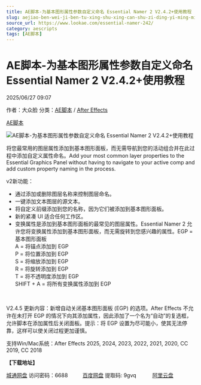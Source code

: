 ```yaml
---
title: AE脚本-为基本图形属性参数自定义命名 Essential Namer 2 V2.4.2+使用教程
slug: aejiao-ben-wei-ji-ben-tu-xing-shu-xing-can-shu-zi-ding-yi-ming-ming-essential-namer-2-v2-4-2-shi-yong-jiao-cheng
source_url: https://www.lookae.com/essential-namer-242/
category: aescripts
tags: [AE脚本]
---
```

# AE脚本-为基本图形属性参数自定义命名 Essential Namer 2 V2.4.2+使用教程

2025/06/27 09:07

作者：大众脸
分类：[AE脚本](https://www.lookae.com/after-effects/aescripts/) / [After Effects](https://www.lookae.com/after-effects/)

[AE脚本](https://www.lookae.com/tag/ae%e8%84%9a%e6%9c%ac/)

![AE脚本-为基本图形属性参数自定义命名 Essential Namer 2 V2.4.2+使用教程](https://www.lookae.com/wp-content/uploads/2022/06/Essential-Namer-2.jpg "AE脚本-为基本图形属性参数自定义命名 Essential Namer 2 V2.4.2+使用教程-LookAE.com")

将您最常用的图层属性添加到基本图形面板，而无需导航到您的活动组合并在此过程中添加自定义属性命名。Add your most common layer properties to the Essential Graphics Panel without having to navigate to your active comp and add custom property naming in the process.

v2新功能：

* 通过添加或删除图层名称来控制图层命名。
* 一键添加文本图层的源文本。
* 将自定义前缀添加到您的名称，因为它们被添加到基本图形面板。
* 新的紧凑 UI 适合任何工作区。
* 变换属性是添加到基本图形面板的最常见的图层属性。Essential Namer 2 允许您将变换属性添加到基本图形面板，而无需旋转到您感兴趣的属性。EGP = 基本图形面板  
  A = 将锚点添加到 EGP  
  P = 将位置添加到 EGP  
  S = 将缩放添加到 EGP  
  R = 将旋转添加到 EGP  
  T = 将不透明度添加到 EGP  
  SHIFT + A = 将所有变换属性添加到 EGP

[﻿﻿﻿](https://cloud.video.taobao.com//play/u/705956171/p/1/e/6/t/1/363310495140.mp4)

V2.4.5 更新内容：新增自动关闭基本图形面板 (EGP) 的选项。After Effects 不允许在未打开 EGP 的情况下向其添加属性，因此添加了一个名为“自动”的复选框，允许脚本在添加属性后关闭面板。提示：将 EGP 设置为尽可能小，使其无法停靠，这样可以使关闭过程更加谨慎。

支持Win/Mac系统：After Effects 2025, 2024, 2023, 2022, 2021, 2020, CC 2019, CC 2018

**【下载地址】**

[城通网盘](https://url70.ctfile.com/f/2827370-1522674058-0fe595?p=4431) 访问密码：6688          [百度网盘](https://pan.baidu.com/s/140FXqkyPEdfw9PI7FEws1w?pwd=9gvq) 提取码: 9gvq           [阿里云盘](https://www.alipan.com/s/pJa5SsNJkiZ)
